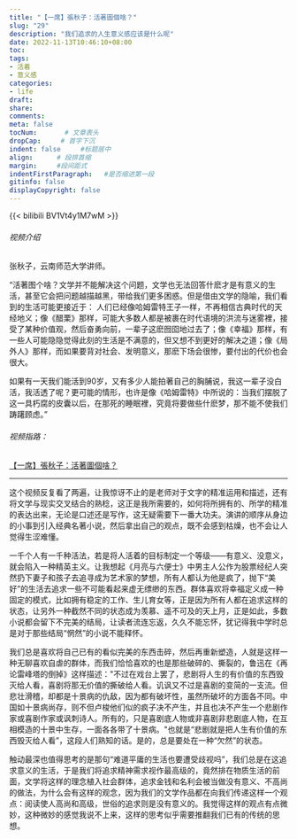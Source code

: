 ```yaml
---
title: "【一席】張秋子：活著圖個啥？"
slug: "29"
description: "我们追求的人生意义感应该是什么呢"
date: 2022-11-13T10:46:10+08:00
toc: 
tags: 
- 活着
- 意义感
categories:
- life
draft: 
share:
comments:
meta: false
tocNum:       # 文章表头
dropCap:     # 首字下沉
indent: false     #标题居中
align:      # 段排首缩
margin:     #段间距式
indentFirstParagraph:   #是否缩进第一段
gitinfo: false
displayCopyright: false
---
```


{{< bilibili BV1Vt4y1M7wM >}}

<!-- {{< youtube X88qP0s1OI4 >}} -->

<!-- <div align=center class="aspect-ratio">
<iframe src="//player.bilibili.com/player.html?aid=987163771&bvid=BV1Vt4y1M7wM&cid=879091937&page=1" scrolling="no" border="0" frameborder="no" framespacing="0" allowfullscreen="true"> </iframe>
</div> -->

###### 视频介绍

张秋子，云南师范大学讲师。

“活著图个啥？文学并不能解决这个问题，文学也无法回答什麽才是有意义的生活，甚至它会把问题越描越黑，带给我们更多困惑。但是借由文学的隐喻，我们看到的生活可能更接近于：
人们已经像哈姆雷特王子一样，不再相信古典时代的天经地义；像《醋栗》那样，可能大多数人都是被裹在时代语境的洪流与迷雾裡，接受了某种价值观，然后奋勇向前，一辈子这麽囫囵地过去了；像《幸福》那样，有一些人可能隐隐觉得此刻的生活是不满意的，但又想不到更好的解决之道；像《局外人》那样，而如果要背对社会、发明意义，那麽下场会很惨，要付出的代价也会很大。

如果有一天我们能活到90岁，又有多少人能拍著自己的胸脯说，我这一辈子没白活，我活透了呢？更可能的情形，也许是像《哈姆雷特》中所说的：当我们摆脱了这一具朽腐的皮囊以后，在那死的睡眠裡，究竟将要做些什麽梦，那不能不使我们踌躇顾虑。”


###### 视频指路：

[【一席】張秋子：活著圖個啥？](https://www.youtube.com/watch?v=X88qP0s1OI4&ab_channel=%E4%B8%80%E5%B8%ADYiXi)

---

这个视频反复看了两遍，让我惊讶不止的是老师对于文字的精准运用和描述，还有将文学与现实交叉结合的熟稔，这正是我所需要的，如何将所拥有的、所学的精准的表达出来，无论是口述还是写作，这无疑需要下一番大功夫。演讲的顺序从身边的小事到引入经典名著小说，然后拿出自己的观点，既不会感到枯燥，也不会让人觉得生涩难懂。

一千个人有一千种活法，若是将人活着的目标制定一个等级——有意义、没意义，就会陷入一种精英主义。让我想起《月亮与六便士》中男主人公作为股票经纪人突然扔下妻子和孩子去追寻成为艺术家的梦想，所有人都认为他是疯了，抛下“美好”的生活去追求一些不可能看起来虚无缥缈的东西。群体喜欢将幸福定义成一种固定的模式，比如拥有稳定的工作、生儿育女等，正是因为所有人都在追求这样的状态，让另外一种截然不同的状态成为羡慕、遥不可及的天上月，正是如此，多数小说都会留下不完美的结局，让读者流连忘返，久久不能忘怀，犹记得我中学时总是对于那些结局“惘然”的小说不能释怀。

我们总是喜欢将自己已有的看似完美的东西击碎，然后再重新塑造，人就是这样一种无聊喜欢自虐的群体，而我们恰恰喜欢的也是那些破碎的、撕裂的，鲁迅在《再论雷峰塔的倒掉》这样描述："不过在戏台上罢了，悲剧将人生的有价值的东西毁灭给人看，喜剧将那无价值的撕破给人看。讥讽又不过是喜剧的变简的一支流。但悲壮滑稽，却都是十景病的仇敌，因为都有破坏性，虽然所破坏的方面各不同。中国如十景病尚存，则不但卢梭他们似的疯子决不产生，并且也决不产生一个悲剧作家或喜剧作家或讽刺诗人。所有的，只是喜剧底人物或非喜剧非悲剧底人物，在互相模造的十景中生存，一面各各带了十景病。"也就是“悲剧就是把人生有价值的东西毁灭给人看”，这段人们熟知的话。是的，总是要处在一种“欠然”的状态。

触动最深也值得思考的是那句“难道平庸的生活也要遭受歧视吗”，我们总是在这追求意义的生活，于是我们将追求精神需求视作最高级的，竟然排在物质生活的前面，文学将这样的理念植入社会群体，追求金钱和名利会被当做没有意义、不高尚的做法，为什么会有这样的观念，因为我们的文学作品都在向我们传递这样一个观点：阅读使人高尚和高级，世俗的追求则是没有意义的。我觉得这样的观点有点微妙，这种微妙的感觉我说不上来，这样的思考似乎需要推翻我们已有的传统的思想。
